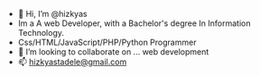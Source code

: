 - 👋 Hi, I’m @hizkyas
- Im a A web Developer, with a Bachelor's degree In Information Technology.
- Css/HTML/JavaScript/PHP/Python Programmer
- 💞️ I’m looking to collaborate on ... web development
- 📫 hizkyastadele@gmail.com 

<!---
hizkyas/hizkyas is a ✨ special ✨ repository because its `README.md` (this file) appears on your GitHub profile.
You can click the Preview link to take a look at your changes.
--->
